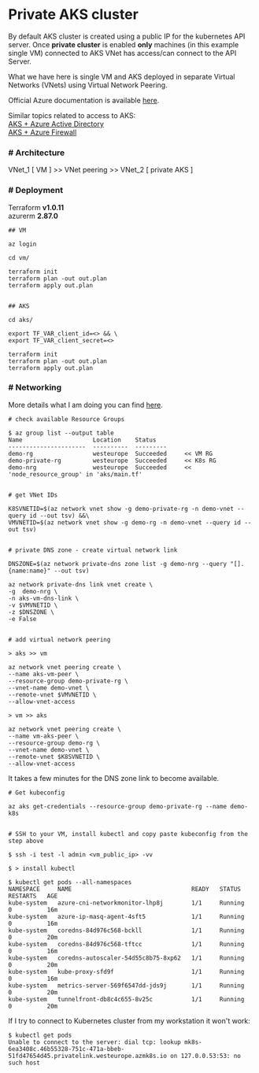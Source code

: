 # Private AKS cluster

By default AKS cluster is created using a public IP for the kubernetes API server. Once **private cluster** is enabled **only** machines (in this example single VM) connected to AKS VNet has access/can connect to the API Server.  

What we have here is single VM and AKS deployed in separate Virtual Networks (VNets) using Virtual Network Peering.

Official Azure documentation is available [here](https://docs.microsoft.com/en-us/azure/aks/private-clusters).

Similar topics related to access to AKS:  
[AKS + Azure Active Directory](https://github.com/michalswi/aks-aad)  
[AKS + Azure Firewall](https://github.com/michalswi/aks-with-firewall)


### \# **Architecture**

VNet_1 [ VM ] >> VNet peering >> VNet_2 [ private AKS ]


### \# **Deployment**

Terraform **v1.0.11**  
azurerm **2.87.0**  

```
## VM

az login

cd vm/

terraform init
terraform plan -out out.plan
terraform apply out.plan


## AKS

cd aks/

export TF_VAR_client_id=<> && \
export TF_VAR_client_secret=<>

terraform init
terraform plan -out out.plan
terraform apply out.plan

```

### \# **Networking**

More details what I am doing you can find [here](https://docs.microsoft.com/en-us/azure/aks/private-clusters#virtual-network-peering).

```
# check available Resource Groups

$ az group list --output table
Name                    Location    Status
----------------------  ----------  ---------
demo-rg                 westeurope  Succeeded     << VM RG
demo-private-rg         westeurope  Succeeded     << K8s RG
demo-nrg                westeurope  Succeeded     << 'node_resource_group' in 'aks/main.tf'


# get VNet IDs

K8SVNETID=$(az network vnet show -g demo-private-rg -n demo-vnet --query id --out tsv) &&\
VMVNETID=$(az network vnet show -g demo-rg -n demo-vnet --query id --out tsv)


# private DNS zone - create virtual network link

DNSZONE=$(az network private-dns zone list -g demo-nrg --query "[].{name:name}" --out tsv)

az network private-dns link vnet create \
-g  demo-nrg \
-n aks-vm-dns-link \
-v $VMVNETID \
-z $DNSZONE \
-e False


# add virtual network peering

> aks >> vm

az network vnet peering create \
--name aks-vm-peer \
--resource-group demo-private-rg \
--vnet-name demo-vnet \
--remote-vnet $VMVNETID \
--allow-vnet-access

> vm >> aks

az network vnet peering create \
--name vm-aks-peer \
--resource-group demo-rg \
--vnet-name demo-vnet \
--remote-vnet $K8SVNETID \
--allow-vnet-access
```

It takes a few minutes for the DNS zone link to become available.

```
# Get kubeconfig

az aks get-credentials --resource-group demo-private-rg --name demo-k8s


# SSH to your VM, install kubectl and copy paste kubeconfig from the step above

$ ssh -i test -l admin <vm_public_ip> -vv

$ > install kubectl

$ kubectl get pods --all-namespaces
NAMESPACE     NAME                                  READY   STATUS    RESTARTS   AGE
kube-system   azure-cni-networkmonitor-lhp8j        1/1     Running   0          16m
kube-system   azure-ip-masq-agent-4sft5             1/1     Running   0          16m
kube-system   coredns-84d976c568-bckll              1/1     Running   0          20m
kube-system   coredns-84d976c568-tftcc              1/1     Running   0          16m
kube-system   coredns-autoscaler-54d55c8b75-8xp62   1/1     Running   0          20m
kube-system   kube-proxy-sfd9f                      1/1     Running   0          16m
kube-system   metrics-server-569f6547dd-jds9j       1/1     Running   0          20m
kube-system   tunnelfront-db8c4c655-8v25c           1/1     Running   0          20m
```

If I try to connect to Kubernetes cluster from my workstation it won't work:
```
$ kubectl get pods
Unable to connect to the server: dial tcp: lookup mk8s-6ea3408c.46b55328-751c-471a-bbeb-51fd47654d45.privatelink.westeurope.azmk8s.io on 127.0.0.53:53: no such host
```